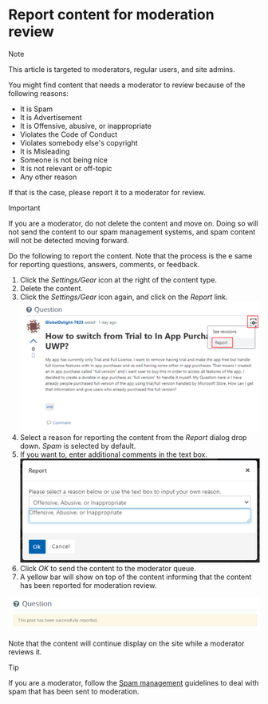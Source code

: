 # Report content for moderation review

> [!NOTE]
> This article is targeted to moderators, regular users, and site admins.

You might find content that needs a moderator to review because of the following reasons:

- It is Spam
- It is Advertisement
- It is Offensive, abusive, or inappropriate
- Violates the Code of Conduct
- Violates somebody else's copyright
- It is Misleading
- Someone is not being nice
- It is not relevant or off-topic
- Any other reason

If that is the case, please report it to a moderator for review.

> [!IMPORTANT]
> If you are a moderator, do not delete the content and move on. Doing so will not send the content to our spam management systems, and spam content will not be detected moving forward.

Do the following to report the content. Note that the process is the e same for reporting questions, answers, comments, or feedback.

1. Click the *Settings/Gear* icon at the right of the content type.
2. Delete the content.
1.  Click the *Settings/Gear* icon again, and click on the *Report* link.
![settings icon and report option](media/report-content.png)
3. Select a reason for reporting the content from the *Report* dialog drop down. *Spam* is selected by default.
4. If you want to, enter additional comments in the text box.
![reason for reporting the content](media/report-content-reason.png)
5. Click *OK* to send the content to the moderator queue.
6. A yellow bar will show on top of the content informing that the content has been reported for moderation review.

![yellow bar indicating the content is reported to a moderator](media/report-content-info.png)

Note that the content will continue display on the site while a moderator reviews it.

> [!TIP]
> If you are a moderator, follow the [Spam management](spam-management.md) guidelines to deal with spam that has been sent to moderation.